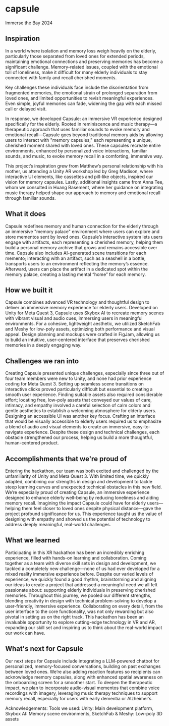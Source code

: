 # capsule
Immerse the Bay 2024


## Inspiration
In a world where isolation and memory loss weigh heavily on the elderly, particularly those separated from loved ones for extended periods, maintaining emotional connections and preserving memories has become a significant challenge. Memory-related issues, coupled with the emotional toll of loneliness, make it difficult for many elderly individuals to stay connected with family and recall cherished moments.

Key challenges these individuals face include the disorientation from fragmented memories, the emotional strain of prolonged separation from loved ones, and limited opportunities to revisit meaningful experiences. Even simple, joyful memories can fade, widening the gap with each missed call or delayed visit.

In response, we developed Capsule: an immersive VR experience designed specifically for the elderly. Rooted in reminiscence and music therapy—a therapeutic approach that uses familiar sounds to evoke memory and emotional recall—Capsule goes beyond traditional memory aids by allowing users to interact with "memory capsules," each representing a unique, cherished moment shared with loved ones. These capsules recreate entire environments, enhanced by personalized voice interactions, familiar sounds, and music, to evoke memory recall in a comforting, immersive way.

This project’s inspiration grew from Matthew’s personal relationship with his mother, us attending a Unity AR workshop led by Greg Madison, where interactive UI elements, like cassettes and pill-like objects, inspired our vision for memory capsules. Lastly, additional insights came from Anna Tee, whom we consulted in Huang Basement, where her guidance on integrating music therapy helped shape our approach to memory and emotional recall through familiar sounds.


## What it does
Capsule redefines memory and human connection for the elderly through an immersive "memory palace" environment where users can explore and store mementos sent by loved ones. Capsule’s interactive system lets users engage with artifacts, each representing a cherished memory, helping them build a personal memory archive that grows and remains accessible over time. Capsule also includes AI-generated scene transitions for each memento; interacting with an artifact, such as a seashell in a bottle, transports users to an environment reflecting the memory’s essence. Afterward, users can place the artifact in a dedicated spot within the memory palace, creating a lasting mental “home” for each memory.
## How we built it
Capsule combines advanced VR technology and thoughtful design to deliver an immersive memory experience for elderly users. Developed on Unity for Meta Quest 3, Capsule uses Skybox AI to recreate memory scenes with vibrant visual and audio cues, immersing users in meaningful environments. For a cohesive, lightweight aesthetic, we utilized SketchFab and Meshy for low-poly assets, optimizing both performance and visual appeal. Design planning and mockups were crafted in FigJam, allowing us to build an intuitive, user-centered interface that preserves cherished memories in a deeply engaging way.
## Challenges we ran into
Creating Capsule presented unique challenges, especially since three out of four team members were new to Unity, and none had prior experience coding for Meta Quest 3. Setting up seamless scene transitions on interactive clicks proved particularly difficult but essential to creating a smooth user experience. Finding suitable assets also required considerable effort; locating free, low-poly assets that conveyed our values of care, intimacy, and empathy involved a careful selection of calm colors and gentle aesthetics to establish a welcoming atmosphere for elderly users. Designing an accessible UI was another key focus. Crafting an interface that would be visually accessible to elderly users required us to emphasize a blend of audio and visual elements to create an immersive, easy-to-navigate experience. Despite these design and technical challenges, each obstacle strengthened our process, helping us build a more thoughtful, human-centered product.
## Accomplishments that we're proud of
Entering the hackathon, our team was both excited and challenged by the unfamiliarity of Unity and Meta Quest 3. With limited time, we quickly adapted, combining our strengths in design and development to tackle steep learning curves and unexpected technical obstacles in this new field.
We’re especially proud of creating Capsule, an immersive experience designed to enhance elderly well-being by reducing loneliness and aiding memory recall. Imagining the impact Capsule could have for elderly users—helping them feel closer to loved ones despite physical distance—gave the project profound significance for us. This experience taught us the value of designing with empathy and showed us the potential of technology to address deeply meaningful, real-world challenges.

## What we learned
Participating in this XR hackathon has been an incredibly enriching experience, filled with hands-on learning and collaboration. Coming together as a team with diverse skill sets in design and development, we tackled a completely new challenge—none of us had ever developed for a mixed reality immersive experience before. Despite our varied levels of experience, we quickly found a good rhythm, brainstorming and aligning our ideas to create a project that addressed a meaningful need we all felt passionate about: supporting elderly individuals in preserving cherished memories. 
Throughout this journey, we pooled our different strengths, blending creativity in design with technical problem-solving to develop a user-friendly, immersive experience. Collaborating on every detail, from the user interface to the core functionality, was not only rewarding but also pivotal in setting us on the right track. This hackathon has been an invaluable opportunity to explore cutting-edge technology in VR and AR, expanding our skill set and inspiring us to think about the real-world impact our work can have.

## What's next for Capsule
Our next steps for Capsule include integrating a LLM-powered chatbot for personalized, memory-focused conversations, building on past exchanges between loved ones. We’re also adding reaction features so recipients can acknowledge memory capsules, along with enhanced spatial awareness on the onboarding screen for a smoother start.
To deepen the therapeutic impact, we plan to incorporate audio-visual mementos that combine voice recordings with imagery, leveraging music therapy techniques to support memory recall, especially for users with early dementia or Alzheimer’s.



Acknowledgements: 
Tools we used:
Unity: Main development platform,
Skybox AI: Memory scene environments,
SketchFab & Meshy: Low-poly 3D assets
